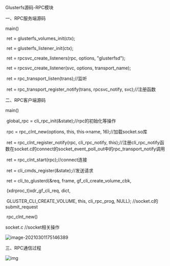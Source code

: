 Glusterfs源码-RPC模块

一、RPC服务端源码

main()

​	ret = glusterfs_volumes_init(ctx);

​		ret = glusterfs_listener_init(ctx);

​				ret = rpcsvc_create_listeners(rpc, options, "glusterfsd");

​					ret = rpcsvc_create_listener(svc, options, transport_name);

​						ret = rpc_transport_listen(trans);//监听

​						ret = rpc_transport_register_notify(trans, rpcsvc_notify, svc);//注册函数

二、RPC客户端源码

main()

​	    global_rpc = cli_rpc_init(&state);//rpc的初始化等操作

​				rpc = rpc_clnt_new(options, this, this->name, 16);//加载socket.so库

​				ret = rpc_clnt_register_notify(rpc, cli_rpc_notify, this);//注册cli_rpc_notify函数在socket.c的connect的socket_event_poll_out中的rpc_transport_notify调用

​				ret = rpc_clnt_start(rpc);//connect连接

​		ret = cli_cmds_register(&state);//发送请求

​								ret = cli_to_glusterd(&req, frame, gf_cli_create_volume_cbk,

​																		(xdrproc_t)xdr_gf_cli_req, dict,

​																		GLUSTER_CLI_CREATE_VOLUME, this, cli_rpc_prog, NULL);     //socket.c的submit_request

​		rpc_clnt_new()

socket.c //socket相关操作

![image-20210301175146389](/home/lgl/.config/Typora/typora-user-images/image-20210301175146389.png)

三、RPC通信过程

![img](https://pic002.cnblogs.com/images/2012/162856/2012051602183195.png)